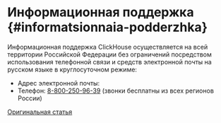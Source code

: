 # Информационная поддержка {#informatsionnaia-podderzhka}

Информационная поддержка ClickHouse осуществляется на всей территории Российской Федерации без ограничений посредством использования телефонной связи и средств электронной почты на русском языке в круглосуточном режиме:

-   Адрес электронной почты: <a class="feedback-email"></a>
-   Телефон: <a href="tel:88002509639">8-800-250-96-39</a> (звонки бесплатны из всех регионов России)

[Оригинальная статья](https://clickhouse.tech/docs/ru/introduction/info/) <!--hide-->
